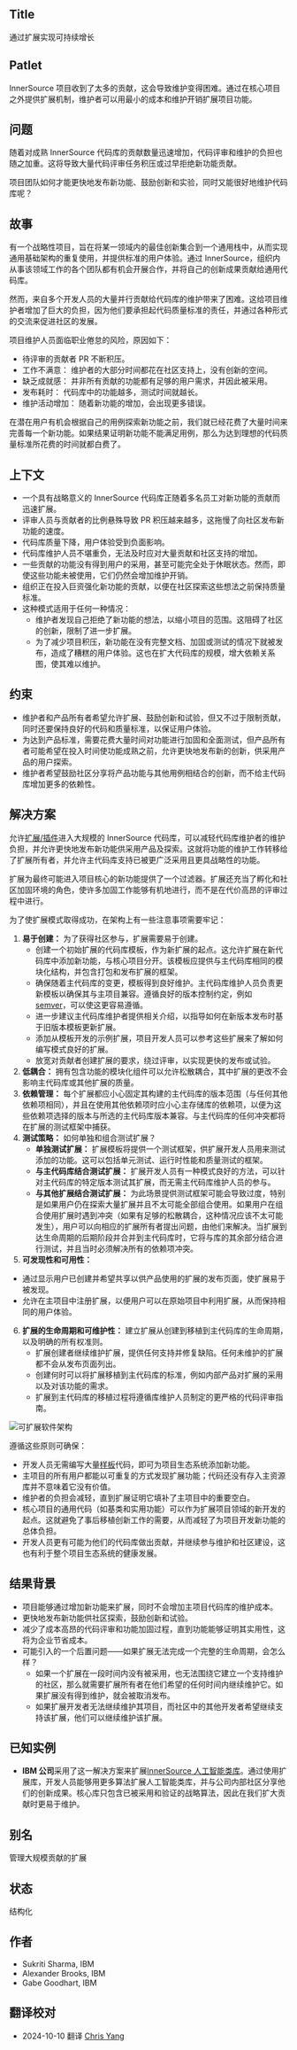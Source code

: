 ## Title

通过扩展实现可持续增长

## Patlet

InnerSource 项目收到了太多的贡献，这会导致维护变得困难。通过在核心项目之外提供扩展机制，维护者可以用最小的成本和维护开销扩展项目功能。

## 问题

随着对成熟 InnerSource 代码库的贡献数量迅速增加，代码评审和维护的负担也随之加重。这将导致大量代码评审任务积压或过早拒绝新功能贡献。

项目团队如何才能更快地发布新功能、鼓励创新和实验，同时又能很好地维护代码库呢？

## 故事

有一个战略性项目，旨在将某一领域内的最佳创新集合到一个通用栈中，从而实现通用基础架构的重复使用，并提供标准的用户体验。通过 InnerSource，组织内从事该领域工作的各个团队都有机会开展合作，并将自己的创新成果贡献给通用代码库。

然而，来自多个开发人员的大量并行贡献给代码库的维护带来了困难。这给项目维护者增加了巨大的负担，因为他们要承担起代码质量标准的责任，并通过各种形式的交流来促进社区的发展。

项目维护人员面临职业倦怠的风险，原因如下：

- 待评审的贡献者 PR 不断积压。
- 工作不满意： 维护者的大部分时间都花在社区支持上，没有创新的空间。
- 缺乏成就感： 并非所有贡献的功能都有足够的用户需求，并因此被采用。
- 发布耗时： 代码库中的功能越多，测试时间就越长。
- 维护活动增加： 随着新功能的增加，会出现更多错误。

在潜在用户有机会根据自己的用例探索新功能之前，我们就已经花费了大量时间来完善每一个新功能。如果结果证明新功能不能满足用例，那么为达到理想的代码质量标准所花费的时间就都白费了。

## 上下文

- 一个具有战略意义的 InnerSource 代码库正随着多名员工对新功能的贡献而迅速扩展。
- 评审人员与贡献者的比例悬殊导致 PR 积压越来越多，这拖慢了向社区发布新功能的速度。
- 代码库质量下降，用户体验受到负面影响。
- 代码库维护人员不堪重负，无法及时应对大量贡献和社区支持的增加。
- 一些贡献的功能没有得到用户的采用，甚至可能完全处于休眠状态。然而，即使这些功能未被使用，它们仍然会增加维护开销。
- 组织正在投入巨资强化新功能的贡献，以便在社区探索这些想法之前保持质量标准。
- 这种模式适用于任何一种情况：
   - 维护者发现自己拒绝了新功能的想法，以缩小项目的范围。这阻碍了社区的创新，限制了进一步扩展。
   - 为了减少项目积压，新功能在没有完整文档、加固或测试的情况下就被发布，造成了糟糕的用户体验。这也在扩大代码库的规模，增大依赖关系图，使其难以维护。

## 约束

- 维护者和产品所有者希望允许扩展、鼓励创新和试验，但又不过于限制贡献，同时还要保持良好的代码和质量标准，以保证用户体验。
- 为达到产品标准，需要花费大量时间对功能进行加固和全面测试，但产品所有者可能希望在投入时间使功能成熟之前，允许更快地发布新的创新，供采用产品的用户探索。
- 维护者希望鼓励社区分享将产品功能与其他用例相结合的创新，而不给主代码库增加更多的依赖性。

## 解决方案

允许[扩展/插件](https://en.wikipedia.org/wiki/Extensibility)进入大规模的 InnerSource 代码库，可以减轻代码库维护者的维护负担，并允许更快地发布新功能供采用产品及探索。这就将功能的维护工作转移给了扩展所有者，并允许主代码库支持已被更广泛采用且更具战略性的功能。

扩展为最终可能进入项目核心的新功能提供了一个过滤器。扩展还充当了孵化和社区加固环境的角色，使许多加固工作能够有机地进行，而不是在代价高昂的评审过程中进行。

为了使扩展模式取得成功，在架构上有一些注意事项需要牢记：

1. **易于创建：** 为了获得社区参与，扩展需要易于创建。
   - 创建一个初始扩展的代码库模板，作为新扩展的起点。这允许扩展在新代码库中添加新功能，与核心项目分开。该模板应提供与主代码库相同的模块化结构，并包含打包和发布扩展的框架。
   - 确保随着主代码库的变更，模板得到良好维护。主代码库维护人员负责更新模板以确保其与主项目兼容。遵循良好的版本控制约定，例如 [semver](https://semver.org/)，可以使这更容易遵循。
   - 进一步建议主代码库维护者提供相关介绍，以指导如何在新版本发布时基于旧版本模板更新扩展。
   - 添加从模板开发的示例扩展，项目开发人员可以参考这些扩展来了解如何编写模式良好的扩展。
   - 放宽对贡献者创建扩展的要求，绕过评审，以实现更快的发布或试验。
2. **低耦合：** 拥有包含功能的模块化组件可以允许松散耦合，其中扩展的更改不会影响主代码库或其他扩展的质量。
3. **依赖管理：** 每个扩展都应小心固定其构建的主代码库的版本范围（与任何其他依赖项相同），并且在使用其他依赖项时应小心主存储库的依赖项，以便为这些依赖项选择的版本与所选的主代码库版本兼容。与主代码库的任何冲突都将在扩展的测试框架中捕获。
4. **测试策略：** 如何单独和组合测试扩展？
   - **单独测试扩展：** 扩展模板将提供一个测试框架，供扩展开发人员用来测试添加的功能。这可以包括单元测试、运行时性能和质量测试的框架。
   - **与主代码库结合测试扩展：** 扩展开发人员有一种模式良好的方法，可以针对主代码库的特定版本测试其扩展，而无需主代码库维护人员的参与。
   - **与其他扩展结合测试扩展：** 为此场景提供测试框架可能会导致过度，特别是如果用户仍在探索大量扩展并且不太可能全部组合使用。如果用户在组合使用扩展时遇到冲突（如果有足够的松散耦合，这种情况应该不太可能发生），用户可以向相应的扩展所有者提出问题，由他们来解决。当扩展到达生命周期的后期阶段并合并到主代码库时，它将与库的其余部分结合进行测试，并且当时必须解决所有的依赖项冲突。
5. **可发现性和可用性：**
  - 通过显示用户已创建并希望共享以供产品使用的扩展的发布页面，使扩展易于被发现。
  - 允许在主项目中注册扩展，以便用户可以在原始项目中利用扩展，从而保持相同的用户体验。
6. **扩展的生命周期和可维护性：** 建立扩展从创建到移植到主代码库的生命周期，以及明确的所有权准则。
   - 扩展创建者继续维护扩展，提供任何支持并修复缺陷。任何未维护的扩展都不会从发布页面列出。
   - 创建何时可以将扩展移植到主代码库的标准，例如内部产品对扩展的采用以及对该功能的需求。
   - 扩展到主代码库的移植过程将遵循库维护人员制定的更严格的代码评审指南。

![可扩展软件架构](../../../assets/img/extensions-for-sustainable-growth/extensions-for-sustainable-growth.png)

遵循这些原则可确保：

- 开发人员无需编写大量[样板](https://en.wikipedia.org/wiki/Boilerplate_code)代码，即可为项目生态系统添加新功能。
- 主项目的所有用户都能以可重复的方式发现扩展功能；代码还没有存入主资源库并不意味着它没有价值。
- 维护者的负担会减轻，直到扩展证明它填补了主项目中的重要空白。
- 核心项目的通用代码（如基类和实用功能）可以作为扩展项目领域的新开发的起点。这就避免了事后移植创新工作的需要，从而减轻了为项目开发新功能的总体负担。
- 开发人员更有可能为他们的代码库做出贡献，并继续参与维护和社区建设，这也有利于整个项目生态系统的健康发展。

## 结果背景

- 项目能够通过增加新功能来扩展，同时不会增加主项目代码库的维护成本。
- 更快地发布新功能供社区探索，鼓励创新和试验。
- 减少了成本高昂的代码评审和功能加固过程，直到功能能够证明其实用性，这将为企业节省成本。
- 可能引入的一个后置问题——如果扩展无法完成一个完整的生命周期，会怎么样？
   - 如果一个扩展在一段时间内没有被采用，也无法围绕它建立一个支持维护的社区，那么就需要扩展所有者在他们希望的任何时间内继续维护它。如果扩展没有得到维护，就会被取消发布。
   - 如果扩展开发者无法继续维护其项目，而社区中的其他开发者希望继续支持该扩展，他们可以继续维护该扩展。

## 已知实例

* **IBM 公司**采用了这一解决方案来扩展[InnerSource 人工智能类库](https://youtu.be/Lz-tIc2cyRM)。通过使用扩展库，开发人员能够用更多算法扩展人工智能类库，并与公司内部社区分享他们的创新成果。核心库只包含已被采用和验证的战略算法，因此在我们扩大贡献时更易于维护。

## 别名

管理大规模贡献的扩展

## 状态

结构化

## 作者

- Sukriti Sharma, IBM
- Alexander Brooks, IBM
- Gabe Goodhart, IBM

## 翻译校对

- 2024-10-10 翻译 [Chris Yang](https://github.com/node)
